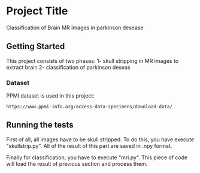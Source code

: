 # Project Title

Classification of Brain MR Images in parkinson desease

## Getting Started

This project consists of two phases:
1- skull stripping in MR images to extract brain
2- classification of parkinson deseas

### Dataset

PPMI dataset is used in this project:  

```
https://www.ppmi-info.org/access-data-specimens/download-data/
```

## Running the tests

First of all, all images have to be skull stripped. To do this, you have execute "skullstrip.py". All of the result of this part are saved in .npy format.

Finally for classification, you have to execute "mri.py". This piece of code will load the result of previous section and process them.
